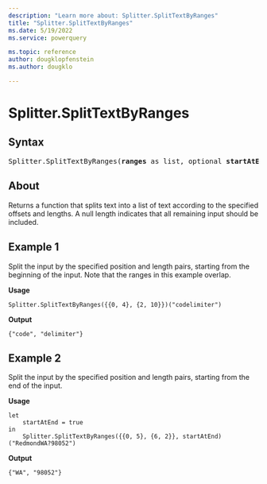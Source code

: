 ```yaml
---
description: "Learn more about: Splitter.SplitTextByRanges"
title: "Splitter.SplitTextByRanges"
ms.date: 5/19/2022
ms.service: powerquery

ms.topic: reference
author: dougklopfenstein
ms.author: dougklo

---
```

# Splitter.SplitTextByRanges

## Syntax

<pre>
Splitter.SplitTextByRanges(<b>ranges</b> as list, optional <b>startAtEnd</b> as nullable logical) as function
</pre>
  
## About

Returns a function that splits text into a list of text according to the specified offsets and lengths. A null length indicates that all remaining input should be included.

## Example 1

Split the input by the specified position and length pairs, starting from the beginning of the input. Note that the ranges in this example overlap.

**Usage**

```powerquery-m
Splitter.SplitTextByRanges({{0, 4}, {2, 10}})("codelimiter")
```

**Output**

`{"code", "delimiter"}`

## Example 2

Split the input by the specified position and length pairs, starting from the end of the input.

**Usage**

```powerquery-m
let
    startAtEnd = true
in
    Splitter.SplitTextByRanges({{0, 5}, {6, 2}}, startAtEnd)("RedmondWA?98052")
```

**Output**

`{"WA", "98052"}`
